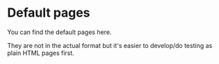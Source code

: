 # Default pages
You can find the default pages here.

They are not in the actual format but it's easier to develop/do testing as plain HTML pages first.

